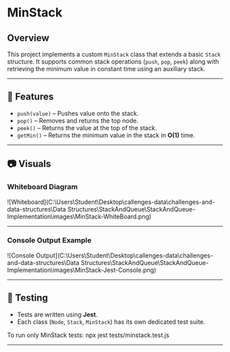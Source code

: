 # MinStack

## Overview
This project implements a custom `MinStack` class that extends a basic `Stack` structure. It supports common stack operations (`push`, `pop`, `peek`) along with retrieving the minimum value in constant time using an auxiliary stack.


---

## 🧪 Features

- `push(value)` – Pushes value onto the stack.
- `pop()` – Removes and returns the top node.
- `peek()` – Returns the value at the top of the stack.
- `getMin()` – Returns the minimum value in the stack in **O(1)** time.

---

## 📷 Visuals

### Whiteboard Diagram
![Whiteboard](C:\Users\Student\Desktop\callenges-data\challenges-and-data-structures\Data Structures\StackAndQueue\StackAndQueue-Implementation\images\MinStack-WhiteBoard.png)

---

### Console Output Example
![Console Output](C:\Users\Student\Desktop\callenges-data\challenges-and-data-structures\Data Structures\StackAndQueue\StackAndQueue-Implementation\images\MinStack-Jest-Console.png)

---

## 🧪 Testing

- Tests are written using **Jest**.
- Each class (`Node`, `Stack`, `MinStack`) has its own dedicated test suite.

To run only MinStack tests:
npx jest tests/minstack.test.js

---